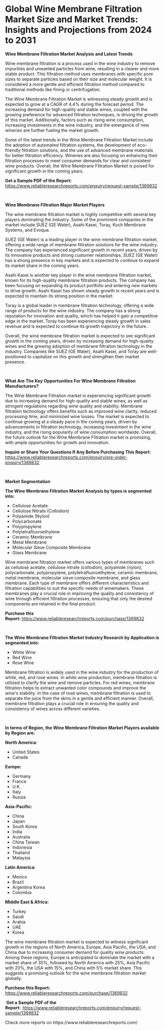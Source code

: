 <p><h1>Global Wine Membrane Filtration Market Size and Market Trends: Insights and Projections from 2024 to 2031</h1></p><p><strong>Wine Membrane Filtration Market Analysis and Latest Trends</strong></p>
<p><p>Wine membrane filtration is a process used in the wine industry to remove impurities and unwanted particles from wine, resulting in a clearer and more stable product. This filtration method uses membranes with specific pore sizes to separate particles based on their size and molecular weight. It is considered a more gentle and efficient filtration method compared to traditional methods like fining or centrifugation.</p><p>The Wine Membrane Filtration Market is witnessing steady growth and is expected to grow at a CAGR of 4.4% during the forecast period. The increasing demand for high-quality and stable wines, coupled with the growing preference for advanced filtration techniques, is driving the growth of this market. Additionally, factors such as rising wine consumption, increasing investments in the wine industry, and the emergence of new wineries are further fueling the market growth.</p><p>Some of the latest trends in the Wine Membrane Filtration Market include the adoption of automated filtration systems, the development of eco-friendly filtration solutions, and the use of advanced membrane materials for better filtration efficiency. Wineries are also focusing on enhancing their filtration processes to meet consumer demands for clear and consistent wine products. Overall, the Wine Membrane Filtration Market is poised for significant growth in the coming years.</p></p>
<p><strong>Get a Sample PDF of the Report:&nbsp;</strong> <a href="https://www.reliableresearchreports.com/enquiry/request-sample/1369832">https://www.reliableresearchreports.com/enquiry/request-sample/1369832</a></p>
<p>&nbsp;</p>
<p><strong>Wine Membrane Filtration Major Market Players</strong></p>
<p><p>The wine membrane filtration market is highly competitive with several key players dominating the industry. Some of the prominent companies in the market include SUEZ (GE Water), Asahi Kasei, Toray, Koch Membrane Systems, and Evoqua.</p><p>SUEZ (GE Water) is a leading player in the wine membrane filtration market, offering a wide range of membrane filtration solutions for the wine industry. The company has experienced significant growth in recent years, driven by its innovative products and strong customer relationships. SUEZ (GE Water) has a strong presence in key markets and is expected to continue to expand its market share in the coming years.</p><p>Asahi Kasei is another key player in the wine membrane filtration market, known for its high-quality membrane filtration products. The company has been focusing on expanding its product portfolio and entering new markets to drive growth. Asahi Kasei has shown steady growth in recent years and is expected to maintain its strong position in the market.</p><p>Toray is a global leader in membrane filtration technology, offering a wide range of products for the wine industry. The company has a strong reputation for innovation and quality, which has helped it gain a competitive edge in the market. Toray has been experiencing steady growth in sales revenue and is expected to continue its growth trajectory in the future.</p><p>Overall, the wine membrane filtration market is expected to see significant growth in the coming years, driven by increasing demand for high-quality wines and the growing adoption of membrane filtration technology in the industry. Companies like SUEZ (GE Water), Asahi Kasei, and Toray are well-positioned to capitalize on this growth and strengthen their market presence.</p></p>
<p>&nbsp;</p>
<p><strong>What Are The Key Opportunities For Wine Membrane Filtration Manufacturers?</strong></p>
<p><p>The Wine Membrane Filtration market is experiencing significant growth due to increasing demand for high-quality and stable wines, as well as stringent regulations regarding wine quality and stability. Membrane filtration technology offers benefits such as improved wine clarity, reduced processing time, and minimized wine losses. The market is expected to continue growing at a steady pace in the coming years, driven by advancements in filtration technology, increasing investment in the wine industry, and the rising popularity of wine consumption worldwide. Overall, the future outlook for the Wine Membrane Filtration market is promising, with ample opportunities for growth and innovation.</p></p>
<p><strong>Inquire or Share Your Questions If Any Before Purchasing This Report:</strong> <a href="https://www.reliableresearchreports.com/enquiry/pre-order-enquiry/1369832">https://www.reliableresearchreports.com/enquiry/pre-order-enquiry/1369832</a></p>
<p>&nbsp;</p>
<p><strong>Market Segmentation</strong></p>
<p><strong>The Wine Membrane Filtration Market Analysis by types is segmented into:</strong></p>
<p><ul><li>Cellulose Acetate</li><li>Cellulose Nitrate (Collodion)</li><li>Polyamide (Nylon)</li><li>Polycarbonate</li><li>Polypropylene</li><li>Polytetrafluoroethylene</li><li>Ceramic Membrane</li><li>Metal Membrane</li><li>Molecular Sieve Composite Membrane</li><li>Glass Membrane</li></ul></p>
<p><p>Wine membrane filtration market offers various types of membranes such as cellulose acetate, cellulose nitrate (collodion), polyamide (nylon), polycarbonate, polypropylene, polytetrafluoroethylene, ceramic membrane, metal membrane, molecular sieve composite membrane, and glass membrane. Each type of membrane offers different characteristics and filtration capabilities to suit the specific needs of winemakers. These membranes play a crucial role in improving the quality and consistency of wine through efficient filtration processes, ensuring that only the desired components are retained in the final product.</p></p>
<p><strong>Purchase this Report:&nbsp;</strong><a href="https://www.reliableresearchreports.com/purchase/1369832">https://www.reliableresearchreports.com/purchase/1369832</a></p>
<p>&nbsp;</p>
<p><strong>The Wine Membrane Filtration Market Industry Research by Application is segmented into:</strong></p>
<p><ul><li>White Wine</li><li>Red Wine</li><li>Rose Wine</li></ul></p>
<p><p>Membrane filtration is widely used in the wine industry for the production of white, red, and rosé wines. In white wine production, membrane filtration is utilized to clarify the wine and remove particles. For red wines, membrane filtration helps to extract unwanted color compounds and improve the wine's stability. In the case of rosé wines, membrane filtration is used to separate the juice from the skins in a gentle and efficient manner. Overall, membrane filtration plays a crucial role in ensuring the quality and consistency of wines across different varieties.</p></p>
<p>&nbsp;</p>
<p><strong>In terms of Region, the Wine Membrane Filtration Market Players available by Region are:</strong></p>
<p>
    <p> <strong> North America: </strong>
        <ul>
            <li>United States</li>
            <li>Canada</li>
        </ul>
        </p> 
    <p> <strong> Europe: </strong>
        <ul>
            <li>Germany</li>
            <li>France</li>
            <li>U.K.</li>
            <li>Italy</li>
            <li>Russia</li>
        </ul>
        </p> 
    <p> <strong> Asia-Pacific: </strong>
        <ul>
            <li>China</li>
            <li>Japan</li>
            <li>South Korea</li>
            <li>India</li>
            <li>Australia</li>
            <li>China Taiwan</li>
            <li>Indonesia</li>
            <li>Thailand</li>
            <li>Malaysia</li>
        </ul>
        </p> 
    <p> <strong> Latin America: </strong>
        <ul>
            <li>Mexico</li>
            <li>Brazil</li>
            <li>Argentina Korea</li>
            <li>Colombia</li>
        </ul>
        </p> 
    <p> <strong> Middle East & Africa: </strong>
        <ul>
            <li>Turkey</li>
            <li>Saudi</li>
            <li>Arabia</li>
            <li>UAE</li>
            <li>Korea</li>
        </ul>
    </p>
    </p>
<p><p>The wine membrane filtration market is expected to witness significant growth in the regions of North America, Europe, Asia Pacific, the USA, and China due to increasing consumer demand for quality wine products. Among these regions, Europe is anticipated to dominate the market with a market share of 35%, followed by North America with 25%, Asia Pacific with 20%, the USA with 15%, and China with 5% market share. This suggests a promising outlook for the wine membrane filtration market globally.</p></p>
<p><strong>Purchase this Report: </strong><a href="https://www.reliableresearchreports.com/purchase/1369832">https://www.reliableresearchreports.com/purchase/1369832</a></p>
<p>&nbsp;<strong>Get a Sample PDF of the Report:&nbsp;&nbsp;</strong><a href="https://www.reliableresearchreports.com/enquiry/request-sample/1369832">https://www.reliableresearchreports.com/enquiry/request-sample/1369832</a></p>
<p><strong></strong></p>
<p>Check more reports on https://www.reliableresearchreports.com/</p>